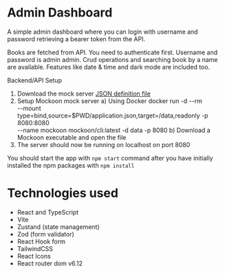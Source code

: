 # Admin Dashboard

A simple admin dashboard where you can login with username and password retrieving a bearer token from the API.

Books are fetched from API. You need to authenticate first. Username and password is admin admin. Crud operations and searching book by a name are available.
Features like date & time and dark mode are included too.

Backend/API Setup
1. Download the mock server [JSON definition file](https://s3.eu-central-1.amazonaws.com/careers.anevis.solutions/application.json)
2. Setup Mockoon mock server
a) Using Docker
docker run -d --rm \
--mount type=bind,source=$PWD/application.json,target=/data,readonly -p 8080:8080 \
--name mockoon mockoon/cli:latest -d data -p 8080
b) Download a Mockoon executable and open the file
3. The server should now be running on localhost on port 8080

You should start the app with `npm start` command after you have initially installed the npm packages with `npm install`

# Technologies used
- React and TypeScript
- Vite
- Zustand (state management)
- Zod (form validator)
- React Hook form
- TailwindCSS
- React Icons
- React router dom v6.12
